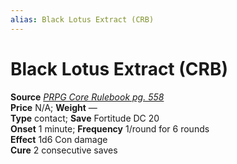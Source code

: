```yaml
---
alias: Black Lotus Extract (CRB)
---
```


# Black Lotus Extract (CRB)

**Source** [_PRPG Core Rulebook pg. 558_](http://paizo.com/pathfinderRPG/v5748btpy88yj)  
**Price** N/A; **Weight** —  
**Type** contact; **Save** Fortitude DC 20  
**Onset** 1 minute; **Frequency** 1/round for 6 rounds  
**Effect** 1d6 Con damage  
**Cure** 2 consecutive saves
